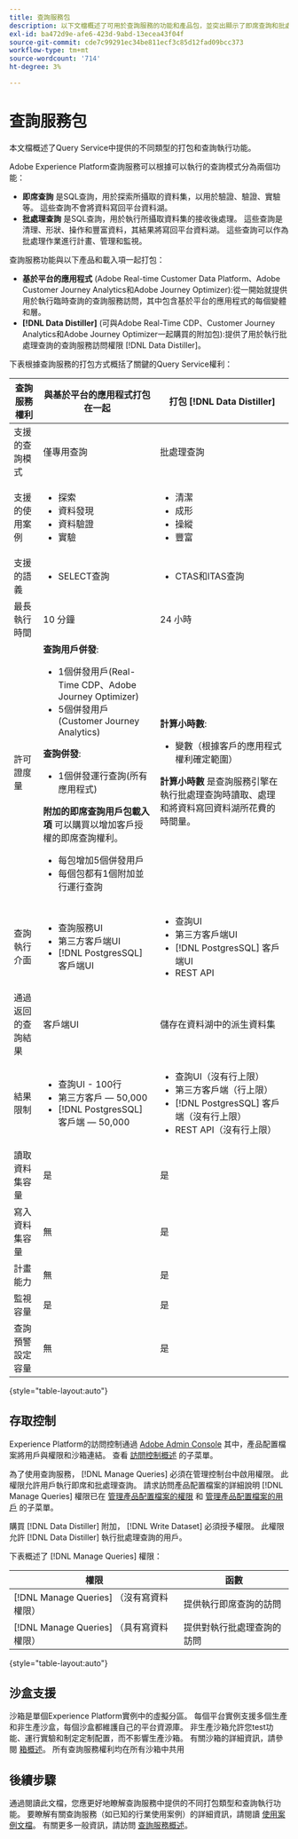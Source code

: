 ```yaml
---
title: 查詢服務包
description: 以下文檔概述了可用於查詢服務的功能和產品包，並突出顯示了即席查詢和批處理查詢之間的差異。
exl-id: ba472d9e-afe6-423d-9abd-13ecea43f04f
source-git-commit: cde7c99291ec34be811ecf3c85d12fad09bcc373
workflow-type: tm+mt
source-wordcount: '714'
ht-degree: 3%

---
```


# 查詢服務包

本文檔概述了Query Service中提供的不同類型的打包和查詢執行功能。

Adobe Experience Platform查詢服務可以根據可以執行的查詢模式分為兩個功能：

- **即席查詢** 是SQL查詢，用於探索所攝取的資料集，以用於驗證、驗證、實驗等。 這些查詢不會將資料寫回平台資料湖。
- **批處理查詢** 是SQL查詢，用於執行所攝取資料集的接收後處理。 這些查詢是清理、形狀、操作和豐富資料，其結果將寫回平台資料湖。 這些查詢可以作為批處理作業進行計畫、管理和監視。

查詢服務功能與以下產品和載入項一起打包：

- **基於平台的應用程式** (Adobe Real-time Customer Data Platform、Adobe Customer Journey Analytics和Adobe Journey Optimizer):從一開始就提供用於執行臨時查詢的查詢服務訪問，其中包含基於平台的應用程式的每個變體和層。
- **[!DNL Data Distiller]** (可與Adobe Real-Time CDP、Customer Journey Analytics和Adobe Journey Optimizer一起購買的附加包):提供了用於執行批處理查詢的查詢服務訪問權限 [!DNL Data Distiller]。

下表根據查詢服務的打包方式概括了關鍵的Query Service權利：

| 查詢服務權利 | 與基於平台的應用程式打包在一起 | 打包 [!DNL Data Distiller] |
|---|---|---|
| 支援的查詢模式 | 僅專用查詢 | 批處理查詢 |
| 支援的使用案例 | <ul><li>探&#x200B;索</li><li>資料發&#x200B;現</li><li>資料驗證</li><li>實驗</li></ul> | <ul><li>清潔</li><li>成形</li><li>操縱</li><li>豐富</li></ul> |
| 支援的語義 | <ul><li>SELECT查詢</li></ul> | <ul><li>CTAS和ITAS查詢</li></ul> |
| 最長執行時間 | 10 分鐘 | 24 小時 |
| 許可證度量 | **查詢用戶併發**: <ul><li>1個併發用戶(Real-Time CDP、Adobe Journey Optimizer&#x200B;)</li><li>5個併發用戶(Customer Journey Analytics&#x200B;)</li></ul> **查詢併發**: <ul><li>1個併發運行查詢(所有應用程式&#x200B;)</li></ul> **附加的即席查詢用戶包載入項** 可以購買以增加客戶授權的即席查詢權利。 <ul><li>每包增加5個併發用戶</li><li>每個包都有1個附加並行運行查詢</li></ul> | **計算小時數**: <ul><li>變數（根據客戶的應用程式權利確定範圍）</li></ul> **計算小時數** 是查詢服務引擎在執行批處理查詢時讀取、處理和將資料寫回資料湖所花費的時間量。 |
| 查詢執行介面 | <ul><li>查詢服務UI</li><li>第三方客戶端UI</li><li>[!DNL PostgresSQL] 客戶端UI</li></ul> | <ul><li>查詢UI </li><li>第三方客戶端UI</li><li>[!DNL PostgresSQL] 客戶端UI</li><li>REST API</li></ul> |
| 通過返回的查詢結果 | 客戶端UI | 儲存在資料湖中的派生資料集 |
| 結果限制 | <ul><li>查詢UI - 100行</li><li>第三方客戶 — 50,000</li><li>[!DNL PostgresSQL] 客戶端 — 50,000</li></ul> | <ul><li>查詢UI（沒有行上限）</li><li>第三方客戶端（行上限）</li><li>[!DNL PostgresSQL] 客戶端（沒有行上限）</li><li>REST API（沒有行上限）</li></ul> |
| 讀取資料集容量 | 是 | 是 |
| 寫入資料集容量 | 無 | 是 |
| 計畫能力 | 無 | 是 |
| 監視容量 | 是 | 是 |
| 查詢預警設定容量 | 無 | 是 |

{style="table-layout:auto"}

## 存取控制

Experience Platform的訪問控制通過 [Adobe Admin Console](https://adminconsole.adobe.com/) 其中，產品配置檔案將用戶與權限和沙箱連結。 查看 [訪問控制概述](../access-control/home.md) 的子菜單。

為了使用查詢服務， [!DNL Manage Queries] 必須在管理控制台中啟用權限。 此權限允許用戶執行即席和批處理查詢。 請求訪問產品配置檔案的詳細說明 [!DNL Manage Queries] 權限已在 [管理產品配置檔案的權限](../access-control/ui/permissions.md) 和 [管理產品配置檔案的用戶](../access-control/ui/users.md) 的子菜單。

購買 [!DNL Data Distiller] 附加， [!DNL Write Dataset] 必須授予權限。 此權限允許 [!DNL Data Distiller] 執行批處理查詢的用戶。

下表概述了 [!DNL Manage Queries] 權限：

| 權限 | 函數 |
|---|---|
| [!DNL Manage Queries] （沒有寫資料權限） | 提供執行即席查詢的訪問 |
| [!DNL Manage Queries] （具有寫資料權限） | 提供對執行批處理查詢的訪問 |

{style="table-layout:auto"}

## 沙盒支援

沙箱是單個Experience Platform實例中的虛擬分區。 每個平台實例支援多個生產和非生產沙盒，每個沙盒都維護自己的平台資源庫。 非生產沙箱允許您test功能、運行實驗和制定定制配置，而不影響生產沙箱。 有關沙箱的詳細資訊，請參閱 [箱概述](../sandboxes/home.md)。 所有查詢服務權利均在所有沙箱中共用

## 後續步驟

通過閱讀此文檔，您應更好地瞭解查詢服務中提供的不同打包類型和查詢執行功能。 要瞭解有關查詢服務（如已知的行業使用案例）的詳細資訊，請閱讀 [使用案例文檔](./use-cases/abandoned-browse.md)。 有關更多一般資訊，請訪問 [查詢服務概述](./home.md)。
